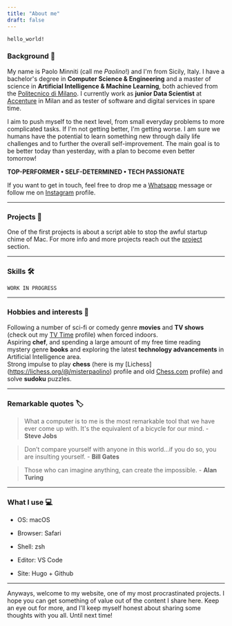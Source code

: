 ```yaml
---
title: "About me"
draft: false
---
```


`hello_world!`

### Background :cowboy_hat_face:

My name is Paolo Minniti (call me *Paolino*!) and I'm from Sicily, Italy. I have a bachelor's degree in **Computer Science & Engineering** and a master of science in **Artificial Intelligence & Machine Learning**, both achieved from the [Politecnico di Milano](https://polimi.it). I currently work as **junior Data Scientist** at [Accenture](https://accenture.com/it-it) in Milan and as tester of software and digital services in spare time.

I aim to push myself to the next level, from small everyday problems to more complicated tasks. If I'm not getting better, I'm getting worse.
I am sure we humans have the potential to learn something new through daily life challenges and to further the overall self-improvement. The main goal is to be better today than yesterday, with a plan to become even better tomorrow!

**TOP-PERFORMER • SELF-DETERMINED • TECH PASSIONATE**

If you want to get in touch, feel free to drop me a [Whatsapp](https://wa.me/393341397731) message or follow me on [Instagram](https://instagram.com/mr.paolino) profile.

<!-- Inserire Linkedin, Github profile e mail -->

---

### Projects :dart:

One of the first projects is about a script able to stop the awful startup chime of Mac. For more info and more projects reach out the [project](../projects/) section.

---

### Skills :hammer_and_wrench:

`WORK IN PROGRESS`

<!--
|   |   |   |   |   |
|:---|:---:|---:|---|---|
|   |   |   |   |   |
-->
---

### Hobbies and interests :game_die:

Following a number of sci-fi or comedy genre **movies** and **TV shows** (check out my [TV Time](https://www.tvtime.com/it/user/47571880/profile) profile) when forced indoors.\
Aspiring **chef**, and spending a large amount of my free time reading mystery genre **books** and exploring the latest **technology advancements** in Artificial Intelligence area.\
Strong impulse to play **chess** (here is my [Lichess] (https://lichess.org/@/misterpaolino) profile and old [Chess.com](https://chess.com/member/misterpaolino) profile) and solve **sudoku** puzzles.

<!-- Sport and travel -->

---

### Remarkable quotes :label:

> What a computer is to me is the most remarkable tool that we have ever come up with. It's the equivalent of a bicycle for our mind. - **Steve Jobs**

> Don’t compare yourself with anyone in this world…if you do so, you are insulting yourself. - **Bill Gates**

> Those who can imagine anything, can create the impossible. - **Alan Turing**

---

### What I use :computer:

- OS: macOS

- Browser: Safari

- Shell: zsh

- Editor: VS Code

- Site: Hugo + Github

---

Anyways, welcome to my website, one of my most procrastinated projects. I hope you can get something of value out of the content I share here. Keep an eye out for more, and I'll keep myself honest about sharing some thoughts with you all. Until next time!